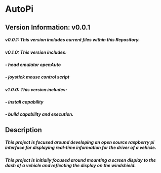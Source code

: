 # AutoPi
## Version Information: v0.0.1
#####   v0.0.1:    This version includes current files within this Repository.
#####   v0.1.0:    This version includes:
#####               - head emulator openAuto
#####               - joystick mouse control script
#####   v1.0.0:    This version includes:
#####               - install capability
#####               - build capability and execution.
## Description
##### This project is focused around developing an open source raspberry pi interface for displaying real-time information for the driver of a vehicle.
##### This project is initially focused around mounting a screen display to the dash of a vehicle and reflecting the display on the windshield.
